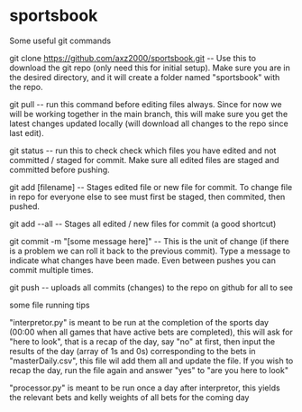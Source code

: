 # sportsbook

Some useful git commands

git clone https://github.com/axz2000/sportsbook.git -- Use this to download the git repo (only need this for initial setup). Make sure you are in the desired directory, and it will create a folder named "sportsbook" with the repo.

git pull -- run this command before editing files always. Since for now we will be working together in the main branch, this will make sure you get the latest changes updated locally (will download all changes to the repo since last edit). 

git status -- run this to check check which files you have edited and not committed / staged for commit. Make sure all edited files are staged and committed before pushing.

git add [filename] -- Stages edited file or new file for commit. To change file in repo for everyone else to see must first be staged, then commited, then pushed.

git add --all -- Stages all edited / new files for commit (a good shortcut)

git commit -m "[some message here]" -- This is the unit of change (if there is a problem we can roll it back to the previous commit). Type a message to indicate what changes have been made. Even between pushes you can commit multiple times.

git push -- uploads all commits (changes) to the repo on github for all to see

some file running tips

"interpretor.py" is meant to be run at the completion of the sports day (00:00 when all games that have active bets are completed), this will ask for "here to look", that is a recap of the day, say "no" at first, then input the results of the day (array of 1s and 0s) corresponding to the bets in "masterDaily.csv", this file wil add them all and update the file. If you wish to recap the day, run the file again and answer "yes" to "are you here to look"

"processor.py" is meant to be run once a day after interpretor, this yields the relevant bets and kelly weights of all bets for the coming day